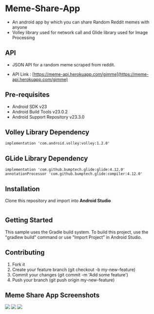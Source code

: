 # Meme-Share-App
* An android app by which you can share Random Reddit memes with anyone
* Volley library used for network call and Glide library used for Image Processing

## API 
* JSON API for a random meme scraped from reddit.

* API Link : [https://meme-api.herokuapp.com/gimme](https://meme-api.herokuapp.com/gimme)

## Pre-requisites
- Android SDK v23
- Android Build Tools v23.0.2
- Android Support Repository v23.3.0


## Volley Library Dependency
```bas
implementation 'com.android.volley:volley:1.2.0'
```

## GLide Library Dependency
```bas
implementation 'com.github.bumptech.glide:glide:4.12.0'
annotationProcessor 'com.github.bumptech.glide:compiler:4.12.0'
```


## Installation
Clone this repository and import into **Android Studio**
```bash
```

## Getting Started
This sample uses the Gradle build system. To build this project, use the
"gradlew build" command or use "Import Project" in Android Studio.


## Contributing
1. Fork it
2. Create your feature branch (git checkout -b my-new-feature)
3. Commit your changes (git commit -m 'Add some feature')
4. Push your branch (git push origin my-new-feature)


## Meme Share App Screenshots
![](screenshots/ss1.jpeg)
![](screenshots/ss2.jpeg)
![](screenshots/ss3.jpeg)


